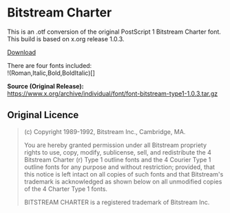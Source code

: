 # Bitstream Charter
This is an .otf conversion of the original PostScript 1 Bitstream Charter font. This build is based on x.org release 1.0.3.

[Download](https://github.com/Peplow/Bitstream-Charter/archive/master.zip)

There are four fonts included:  
!(Roman,Italic,Bold,BoldItalic)[]



**Source (Original Release):**  
https://www.x.org/archive/individual/font/font-bitstream-type1-1.0.3.tar.gz

## Original Licence

> (c) Copyright 1989-1992, Bitstream Inc., Cambridge, MA.
> 
> You are hereby granted permission under all Bitstream propriety rights
> to use, copy, modify, sublicense, sell, and redistribute the 4 Bitstream
> Charter (r) Type 1 outline fonts and the 4 Courier Type 1 outline fonts
> for any purpose and without restriction; provided, that this notice is
> left intact on all copies of such fonts and that Bitstream's trademark
> is acknowledged as shown below on all unmodified copies of the 4 Charter
> Type 1 fonts.
> 
> BITSTREAM CHARTER is a registered trademark of Bitstream Inc.
